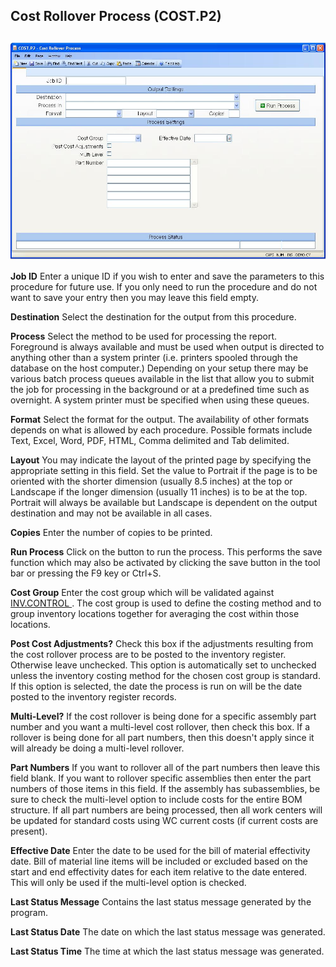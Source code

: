 ##  Cost Rollover Process (COST.P2)

<PageHeader />

##

![](./COST-P2-1.jpg)

**Job ID** Enter a unique ID if you wish to enter and save the parameters to
this procedure for future use. If you only need to run the procedure and do
not want to save your entry then you may leave this field empty.  
  
**Destination** Select the destination for the output from this procedure.  
  
**Process** Select the method to be used for processing the report. Foreground
is always available and must be used when output is directed to anything other
than a system printer (i.e. printers spooled through the database on the host
computer.) Depending on your setup there may be various batch process queues
available in the list that allow you to submit the job for processing in the
background or at a predefined time such as overnight. A system printer must be
specified when using these queues.  
  
**Format** Select the format for the output. The availability of other formats
depends on what is allowed by each procedure. Possible formats include Text,
Excel, Word, PDF, HTML, Comma delimited and Tab delimited.  
  
**Layout** You may indicate the layout of the printed page by specifying the
appropriate setting in this field. Set the value to Portrait if the page is to
be oriented with the shorter dimension (usually 8.5 inches) at the top or
Landscape if the longer dimension (usually 11 inches) is to be at the top.
Portrait will always be available but Landscape is dependent on the output
destination and may not be available in all cases.  
  
**Copies** Enter the number of copies to be printed.  
  
**Run Process** Click on the button to run the process. This performs the save
function which may also be activated by clicking the save button in the tool
bar or pressing the F9 key or Ctrl+S.  
  
**Cost Group** Enter the cost group which will be validated against [ INV.CONTROL ](../../../../../../../../../rover/AP-OVERVIEW/AP-ENTRY/AP-E/AP-E-2/INV-CONTROL) . The cost group is used to define the costing method and to group inventory locations together for averaging the cost within those locations.   
  
**Post Cost Adjustments?** Check this box if the adjustments resulting from
the cost rollover process are to be posted to the inventory register.
Otherwise leave unchecked. This option is automatically set to unchecked
unless the inventory costing method for the chosen cost group is standard. If
this option is selected, the date the process is run on will be the date
posted to the inventory register records.  
  
**Multi-Level?** If the cost rollover is being done for a specific assembly
part number and you want a multi-level cost rollover, then check this box. If
a rollover is being done for all part numbers, then this doesn't apply since
it will already be doing a multi-level rollover.  
  
**Part Numbers** If you want to rollover all of the part numbers then leave
this field blank. If you want to rollover specific assemblies then enter the
part numbers of those items in this field. If the assembly has subassemblies,
be sure to check the multi-level option to include costs for the entire BOM
structure. If all part numbers are being processed, then all work centers will
be updated for standard costs using WC current costs (if current costs are
present).  
  
**Effective Date** Enter the date to be used for the bill of material
effectivity date. Bill of material line items will be included or excluded
based on the start and end effectivity dates for each item relative to the
date entered. This will only be used if the multi-level option is checked.  
  
**Last Status Message** Contains the last status message generated by the
program.  
  
**Last Status Date** The date on which the last status message was generated.  
  
**Last Status Time** The time at which the last status message was generated.  
  
  
<badge text= "Version 8.10.57" vertical="middle" />

<PageFooter />